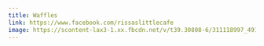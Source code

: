 ```yaml
---
title: Waffles
link: https://www.facebook.com/rissaslittlecafe
image: https://scontent-lax3-1.xx.fbcdn.net/v/t39.30808-6/311118997_491095839698101_712539756627388050_n.jpg?_nc_cat=104&ccb=1-7&_nc_sid=dd5e9f&_nc_ohc=LDZsPbqpq1sAX9FQCOM&_nc_ht=scontent-lax3-1.xx&oh=00_AfA4bRaMODXrA-kto1uGeejrD88oyuabEjZJyduTZCryJw&oe=6593CBD8
---
```

